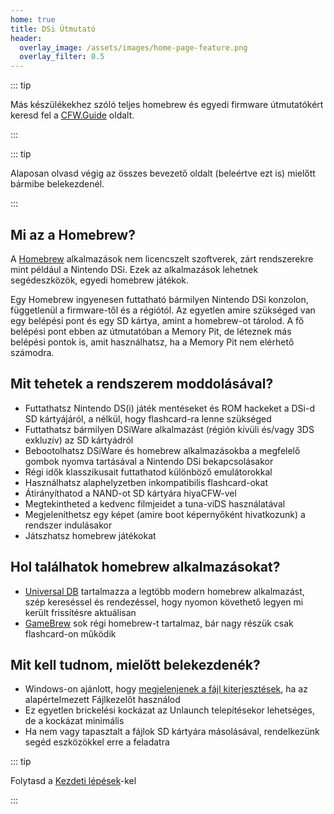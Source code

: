 ```yaml
---
home: true
title: DSi Útmutató
header:
  overlay_image: /assets/images/home-page-feature.png
  overlay_filter: 0.5
---
```


::: tip

Más készülékekhez szóló teljes homebrew és egyedi firmware útmutatókért keresd fel a [CFW.Guide](https://cfw.guide/) oldalt.

:::

::: tip

Alaposan olvasd végig az összes bevezető oldalt (beleértve ezt is) mielőtt bármibe belekezdenél.

:::

## Mi az a Homebrew?

A [Homebrew](https://en.wikipedia.org/wiki/Homebrew_(video_games)) alkalmazások nem licencszelt szoftverek, zárt rendszerekre mint például a Nintendo DSi. Ezek az alkalmazások lehetnek segédeszközök, egyedi homebrew játékok.

Egy Homebrew ingyenesen futtatható bármilyen Nintendo DSi konzolon, függetlenül a firmware-től és a régiótól. Az egyetlen amire szükséged van egy belépési pont és egy SD kártya, amint a homebrew-ot tárolod. A fő belépési pont ebben az útmutatóban a Memory Pit, de léteznek más belépési pontok is, amit használhatsz, ha a Memory Pit nem elérhető számodra.

## Mit tehetek a rendszerem moddolásával?

- Futtathatsz Nintendo DS(i) játék mentéseket és ROM hackeket a DSi-d SD kártyájáról, a nélkül, hogy flashcard-ra lenne szükséged
- Futtathatsz bármilyen DSiWare alkalmazást (régión kívüli és/vagy 3DS exkluzív) az SD kártyádról
- Bebootolhatsz DSiWare és homebrew alkalmazásokba a megfelelő gombok nyomva tartásával a Nintendo DSi bekapcsolásakor
- Régi idők klasszikusait futtathatod különböző emulátorokkal
- Használhatsz alaphelyzetben inkompatibilis flashcard-okat
- Átirányíthatod a NAND-ot SD kártyára hiyaCFW-vel
- Megtekintheted a kedvenc filmjeidet a tuna-viDS használatával
- Megjeleníthetsz egy képet (amire boot képernyőként hivatkozunk) a rendszer indulásakor
- Játszhatsz homebrew játékokat

## Hol találhatok homebrew alkalmazásokat?

- [Universal DB](https://db.universal-team.net/ds) tartalmazza a legtöbb modern homebrew alkalmazást, szép kereséssel és rendezéssel, hogy nyomon követhető legyen mi került frissítésre aktuálisan
- [GameBrew](https://www.gamebrew.org/wiki/List_of_all_DS_homebrew) sok régi homebrew-t tartalmaz, bár nagy részük csak flashcard-on működik

## Mit kell tudnom, mielőtt belekezdenék?

- Windows-on ajánlott, hogy [megjelenjenek a fájl kiterjesztések](file-extensions-windows.html), ha az alapértelmezett Fájlkezelőt használod
- Ez egyetlen brickelési kockázat az Unlaunch telepítésekor lehetséges, de a kockázat minimális
- Ha nem vagy tapasztalt a fájlok SD kártyára másolásával, rendelkezünk segéd eszközökkel erre a feladatra

::: tip

Folytasd a [Kezdeti lépések](get-started.html)-kel

:::
